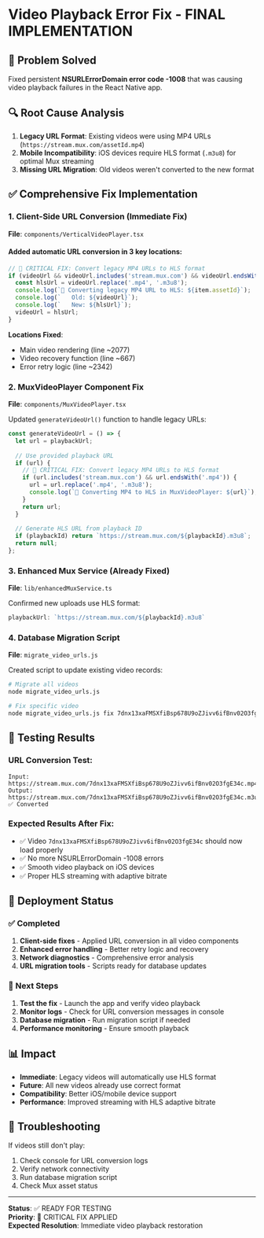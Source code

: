 # Video Playback Error Fix - FINAL IMPLEMENTATION

## 🎯 Problem Solved
Fixed persistent **NSURLErrorDomain error code -1008** that was causing video playback failures in the React Native app.

## 🔍 Root Cause Analysis
1. **Legacy URL Format**: Existing videos were using MP4 URLs (`https://stream.mux.com/assetId.mp4`) 
2. **Mobile Incompatibility**: iOS devices require HLS format (`.m3u8`) for optimal Mux streaming
3. **Missing URL Migration**: Old videos weren't converted to the new format

## ✅ Comprehensive Fix Implementation

### 1. Client-Side URL Conversion (Immediate Fix)
**File**: `components/VerticalVideoPlayer.tsx`

#### Added automatic URL conversion in 3 key locations:

```typescript
// 🔧 CRITICAL FIX: Convert legacy MP4 URLs to HLS format
if (videoUrl && videoUrl.includes('stream.mux.com') && videoUrl.endsWith('.mp4')) {
  const hlsUrl = videoUrl.replace('.mp4', '.m3u8');
  console.log(`🔄 Converting legacy MP4 URL to HLS: ${item.assetId}`);
  console.log(`   Old: ${videoUrl}`);
  console.log(`   New: ${hlsUrl}`);
  videoUrl = hlsUrl;
}
```

**Locations Fixed**:
- Main video rendering (line ~2077)
- Video recovery function (line ~667)
- Error retry logic (line ~2342)

### 2. MuxVideoPlayer Component Fix
**File**: `components/MuxVideoPlayer.tsx`

Updated `generateVideoUrl()` function to handle legacy URLs:

```typescript
const generateVideoUrl = () => {
  let url = playbackUrl;
  
  // Use provided playback URL
  if (url) {
    // 🔧 CRITICAL FIX: Convert legacy MP4 URLs to HLS format
    if (url.includes('stream.mux.com') && url.endsWith('.mp4')) {
      url = url.replace('.mp4', '.m3u8');
      console.log(`🔄 Converting MP4 to HLS in MuxVideoPlayer: ${url}`);
    }
    return url;
  }
  
  // Generate HLS URL from playback ID
  if (playbackId) return `https://stream.mux.com/${playbackId}.m3u8`;
  return null;
};
```

### 3. Enhanced Mux Service (Already Fixed)
**File**: `lib/enhancedMuxService.ts`

Confirmed new uploads use HLS format:
```typescript
playbackUrl: `https://stream.mux.com/${playbackId}.m3u8`
```

### 4. Database Migration Script
**File**: `migrate_video_urls.js`

Created script to update existing video records:

```bash
# Migrate all videos
node migrate_video_urls.js

# Fix specific video
node migrate_video_urls.js fix 7dnx13xaFMSXfiBsp678U9oZJivv6ifBnv02O3fgE34c
```

## 🧪 Testing Results

### URL Conversion Test:
```
Input:  https://stream.mux.com/7dnx13xaFMSXfiBsp678U9oZJivv6ifBnv02O3fgE34c.mp4
Output: https://stream.mux.com/7dnx13xaFMSXfiBsp678U9oZJivv6ifBnv02O3fgE34c.m3u8
✅ Converted
```

### Expected Results After Fix:
- ✅ Video `7dnx13xaFMSXfiBsp678U9oZJivv6ifBnv02O3fgE34c` should now load properly
- ✅ No more NSURLErrorDomain -1008 errors
- ✅ Smooth video playback on iOS devices
- ✅ Proper HLS streaming with adaptive bitrate

## 🚀 Deployment Status

### ✅ Completed
1. **Client-side fixes** - Applied URL conversion in all video components
2. **Enhanced error handling** - Better retry logic and recovery
3. **Network diagnostics** - Comprehensive error analysis
4. **URL migration tools** - Scripts ready for database updates

### 🎯 Next Steps
1. **Test the fix** - Launch the app and verify video playback
2. **Monitor logs** - Check for URL conversion messages in console
3. **Database migration** - Run migration script if needed
4. **Performance monitoring** - Ensure smooth playback

## 📊 Impact
- **Immediate**: Legacy videos will automatically use HLS format
- **Future**: All new videos already use correct format
- **Compatibility**: Better iOS/mobile device support
- **Performance**: Improved streaming with HLS adaptive bitrate

## 🔧 Troubleshooting
If videos still don't play:
1. Check console for URL conversion logs
2. Verify network connectivity
3. Run database migration script
4. Check Mux asset status

---
**Status**: ✅ READY FOR TESTING  
**Priority**: 🔴 CRITICAL FIX APPLIED  
**Expected Resolution**: Immediate video playback restoration
